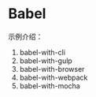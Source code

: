 # Babel

示例介绍：

1. babel-with-cli
2. babel-with-gulp
3. babel-with-browser
4. babel-with-webpack
5. babel-with-mocha

